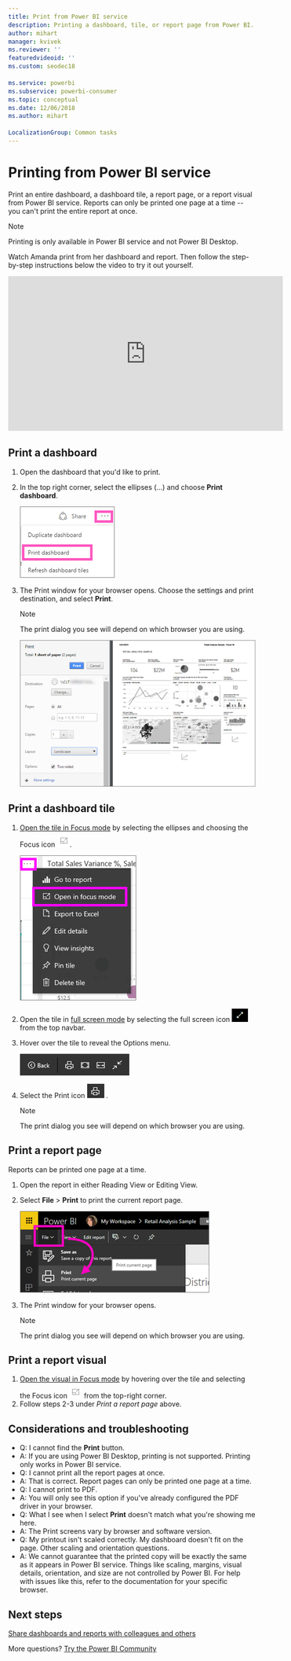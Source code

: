 ```yaml
---
title: Print from Power BI service
description: Printing a dashboard, tile, or report page from Power BI.
author: mihart
manager: kvivek
ms.reviewer: ''
featuredvideoid: ''
ms.custom: seodec18

ms.service: powerbi
ms.subservice: powerbi-consumer
ms.topic: conceptual
ms.date: 12/06/2018
ms.author: mihart

LocalizationGroup: Common tasks
---
```

# Printing from Power BI service
Print an entire dashboard, a dashboard tile, a report page, or a report visual from Power BI service. Reports can only be printed one page at a time -- you can't print the entire report at once.

> [!NOTE]
> Printing is only available in Power BI service and not Power BI Desktop.
> 
> 

Watch Amanda print from her dashboard and report. Then follow the step-by-step instructions below the video to try it out yourself.

<iframe width="560" height="315" src="https://www.youtube.com/embed/jtlLGRKBvXY" frameborder="0" allowfullscreen></iframe>

## Print a dashboard
1. Open the dashboard that you'd like to print.
2. In the top right corner, select the ellipses (...) and choose **Print dashboard**.
   
    ![Dashboard print option](./media/end-user-print/pbi_print_dash_ellipses.png)
3. The Print window for your browser opens. Choose the settings and print destination, and select **Print**.
   
   > [!NOTE]
   > The print dialog you see will depend on which browser you are using.
   > 
   
    ![print dialog](./media/end-user-print/pbi_print_dash_new2.png)

## Print a dashboard tile
1. [Open the tile in Focus mode](end-user-focus.md) by selecting the ellipses and choosing the Focus icon ![Focus icon](./media/end-user-print/power-bi-focus-icon.png).
   
    ![ellipses menu](./media/end-user-print/menu-options.png)
2. Open the tile in [full screen mode](end-user-focus.md) by selecting the full screen icon ![full screen icon](./media/end-user-print/power-bi-full-screen-icon.png) from the top navbar.
3. Hover over the tile to reveal the Options menu.
   
    ![full screen options menu](./media/end-user-print/menu-options-new.png)
4. Select the Print icon
    ![print icon](./media/end-user-print/print-icon.png) .     
   
   > [!NOTE]
   > The print dialog you see will depend on which browser you are using.
   > 
   > 

## Print a report page
Reports can be printed one page at a time.

1. Open the report in either Reading View or Editing View.
2. Select **File** > **Print** to print the current report page.
   
    ![Power BI File menu](./media/end-user-print/power-bi-print.png)
3. The Print window for your browser opens.
   
   > [!NOTE]
   > The print dialog you see will depend on which browser you are using.
   > 
   > 

## Print a report visual
1. [Open the visual in Focus mode](end-user-focus.md) by hovering over the tile and selecting the Focus icon ![Focus icon](./media/end-user-print/power-bi-focus-icon.png) from the top-right corner.
2. Follow steps 2-3 under *Print a report page* above.

## Considerations and troubleshooting
* Q: I cannot find the **Print** button.    
* A: If you are using Power BI Desktop, printing is not supported.  Printing only works in Power BI service.
* Q: I cannot print all the report pages at once.    
* A: That is correct. Report pages can only be printed one page at a time.
* Q: I cannot print to PDF.    
* A: You will only see this option if you've already configured the PDF driver in your browser.    
* Q: What I see when I select **Print** doesn't match what you're showing me here.    
* A: The Print screens vary by browser and software version.
* Q: My printout isn't scaled correctly.  My dashboard doesn't fit on the page. Other scaling and orientation questions.    
* A: We cannot guarantee that the printed copy will be exactly the same as it appears in Power BI service. Things like scaling, margins, visual details, orientation, and size are not controlled by Power BI. For help with issues like this, refer to the documentation for your specific browser.      

## Next steps
[Share dashboards and reports with colleagues and others](../service-share-dashboards.md)

More questions? [Try the Power BI Community](http://community.powerbi.com/)


